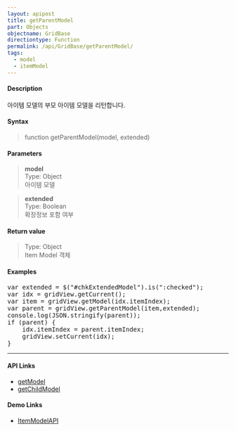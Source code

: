 ```yaml
---
layout: apipost
title: getParentModel
part: Objects
objectname: GridBase
directiontype: Function
permalink: /api/GridBase/getParentModel/
tags:
  - model
  - itemModel
---
```



#### Description

 아이템 모델의 부모 아이템 모델을 리턴합니다.    

#### Syntax

> function getParentModel(model, extended)    

#### Parameters

> **model**    
> Type: Object    
> 아이템 모델    

> **extended**    
> Type: Boolean    
> 확장정보 포함 여부    

#### Return value

> Type: Object    
> Item Model 객체    

#### Examples 

<pre class="prettyprint">
var extended = $("#chkExtendedModel").is(":checked");
var idx = gridView.getCurrent();
var item = gridView.getModel(idx.itemIndex);
var parent = gridView.getParentModel(item,extended);
console.log(JSON.stringify(parent));
if (parent) {
    idx.itemIndex = parent.itemIndex;
    gridView.setCurrent(idx);
}
</pre>

---

#### API Links

* [getModel](/api/GridBase/getModel)
* [getChildModel](/api/GridBase/getChildModel)

#### Demo Links

* [ItemModelAPI](http://demo.realgrid.com/Demo/ItemModelApi)